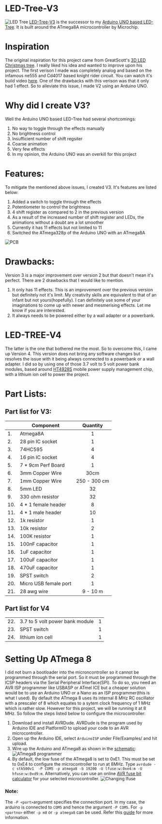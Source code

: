 # LED-Tree-V3
![LED Tree](/Images/Led-tree.jpg)
[LED-Tree-V3](https://youtu.be/tDnKHj7r4Kc) is the successor to my [Arduino UNO based LED-Tree](https://youtu.be/-E3FYhSJXbc). It is built around the ATmega8A microcontroller by Microchip. 

# Inspiration
The original inspiration for this project came from GreatScott's [3D LED Christmas tree](https://www.youtube.com/watch?v=Ya9RpvQyww4&t=0s). I really liked his idea and wanted to improve upon his project. The first verison I made was completely analog and based on the infamous ne555 and Cd4017 based knight rider circuit. You can watch it's build video [here](https://www.youtube.com/watch?v=1S3l5N7w0WI). One of the drawbacks with this verison was that it only had 1 effect. So to alleviate this issue, I made V2 using an Arduino UNO.

# Why did I create V3?
Well the Arduino UNO based LED-Tree had several shortcomings:
1. No way to toggle through the effects manually
2. No brightness control 
3. Insufficient number of shift regsiter
4. Coarse animation
5. Very few effects
6. In my opinion, the Arduino UNO was an overkill for this project


# Features:
To mitigate the mentioned above issues, I created V3. It's features are listed below:
1. Added a switch to toggle through the effects
2. Potentiometer to control the brightness
3. 4 shift register as compared to 2 in the previous version
4. As a result of the increased number of shift register and LEDs, the animations without a doubt are a lot smoother
5. Currently it has 11 effects but not limited to 11
6. Switched the ATmega328p of the Arduino UNO with an ATmega8A

![PCB](/Images/PCB.jpg)


# Drawbacks:
Version 3 is a major improvement over version 2 but that doesn't mean it's perfect. There are 2 drawbacks that I would like to mention.
1. It only has 11 effects. This is an improvement over the previous version but definitely not it's limit. My creativity skills are equivalent to that of an infant but not yours(hopefully). I can definitely use some of your imaginations to come up with newer and mesmerising effects. Let me know if you are interested.
2. It always needs to be powered either by a wall adapter or a powerbank.

# LED-TREE-V4
The latter is the one that bothered me the most. So to overcome this, I came up Version 4. This version does not bring any software changes but resolves the issue with it being always connected to a powerbank or a wall adapter. I did so by using one of those 3.7 volt to 5 volt power bank modules, based around [HT4928S](https://www.google.com/url?sa=t&rct=j&q=&esrc=s&source=web&cd=&ved=2ahUKEwji78mUqNj5AhXU6jgGHemCBBEQFnoECAYQAw&url=https%3A%2F%2Fwww.mikrocontroller.net%2Fattachment%2F480367%2FHT4928S-HOTCHIP_EN.pdf&usg=AOvVaw0lIInGk0nGiufScK4jM46i) mobile power supply management chip, with a lithium ion cell to power the project.

# Part Lists:
## Part list for V3:
|   | Component | Quantity |
| - | --------- | :------: |
| 1.| Atmega8A  | 1 |
| 2.| 28 pin IC socket | 1 |
| 3.| 74HC595 | 4 |
| 4.| 16 pin IC socket | 4 |
| 5.| 7 * 9cm Perf Board | 1 |
| 6.| 3mm Copper Wire | 30cm |
| 7.| 1mm Copper Wire | 250 - 300 cm |
| 8.| 5mm LED | 32 |
| 9.| 330 ohm resistor | 32 |
| 10.| 4 * 1 female header | 8 |
| 11.| 4 * 1 male header | 10 |
| 12.| 1k resistor | 1 |
| 13.| 10k resistor | 2 |
| 14.| 100K resistor | 1 |
| 15.| 100nF capacitor | 1 |
| 16.| 1uF capacitor | 1 |
| 17.| 100uF capacitor | 1 |
| 18.| 470uF capacitor | 1 |
| 19.| SPST switch | 2 |
| 20.| Micro USB female port | 1 |
| 21.| 28 awg wire | 9 - 10 m |
## Part list for V4
|    |           |       |
| -- | --------- | :---: |
| 22.| 3.7 to 5 volt power bank module | 1 |
| 23.| SPST switch | 1 |
| 24.| lithium ion cell | 1 |

# Setting Up ATmega 8
I did not burn a bootloader into the microncontroller so it cannot be programmed through the serial port. So it must be programmed through the ICSP headers via the Serial Peripheral Interface(SPI). To do so, you need an AVR ISP programmer like USBASP or ATmel ICE but a cheaper solution would be to use an Arduino UNO or a Nano as an ISP programmer(this is what I used). 
By default the ATmega 8 uses its internal 8 MHz RC oscillator with a prescaler of 8 which equates to a sytem clock frequency of 1 MHz which is rather slow. However for this project, we will be running it at 8 MHz. So follow the steps listed below to configure the microcontroller: 

1. Download and install AVRDude. AVRDude is the program used by Arduino IDE and PlatformIO to upload your code to an AVR microcontroller.
2. Open up the Arduino IDE, select ```ArduinoISP``` under File/Examples/ and hit upload.
3. Wire up the Arduino and ATmega8 as shown in the [schematic](/Schematic/ATmega8-programmer.pdf): ![ATmega8 programmer](/Images/ATmega8-programmer.png)
4. By default, the low fuse of the ATmega8 is set to 0xE1. This must be set to 0xE4 to configure the microcontroller to run at 8MHz. Type ``` avrdude -c stk500v1  -P COM5 -p atmega8 -b 19200 -U lfuse:w:0xe4:m -U hfuse:w:0xd9:m ```. Alternatively, you can use an online [AVR fuse bit calculator](https://www.engbedded.com/fusecalc/) for your selected microcontroller. ![Changing lfuse](/Images/Changing-fuse-bits.png)
### Note: 
The ```-P <port>```argument specifies the connection port. In my case, the arduino is connected to ```COM5``` and hence the argument ```-P COM5```. For ```-p <partno>``` either ```-p m8``` or ```-p atmega8``` can be used. Refer this [guide](https://www.ladyada.net/learn/avr/avrdude.html) for more information.
